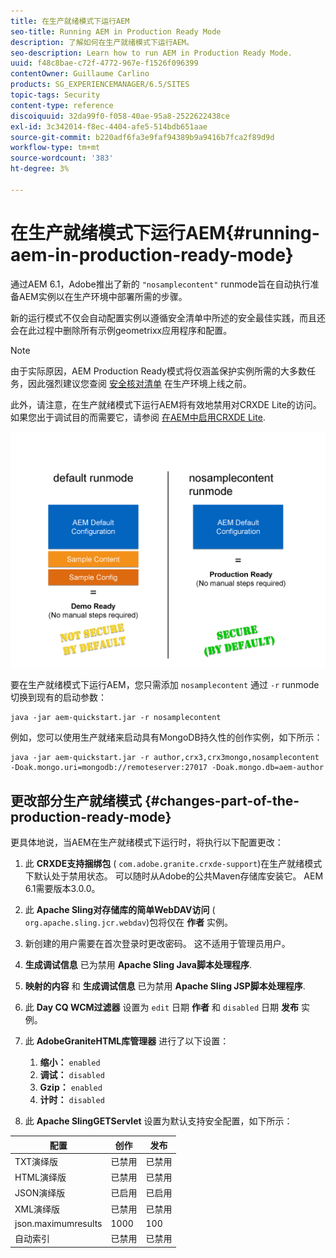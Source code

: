 ```yaml
---
title: 在生产就绪模式下运行AEM
seo-title: Running AEM in Production Ready Mode
description: 了解如何在生产就绪模式下运行AEM。
seo-description: Learn how to run AEM in Production Ready Mode.
uuid: f48c8bae-c72f-4772-967e-f1526f096399
contentOwner: Guillaume Carlino
products: SG_EXPERIENCEMANAGER/6.5/SITES
topic-tags: Security
content-type: reference
discoiquuid: 32da99f0-f058-40ae-95a8-2522622438ce
exl-id: 3c342014-f8ec-4404-afe5-514bdb651aae
source-git-commit: b220adf6fa3e9faf94389b9a9416b7fca2f89d9d
workflow-type: tm+mt
source-wordcount: '383'
ht-degree: 3%

---
```


# 在生产就绪模式下运行AEM{#running-aem-in-production-ready-mode}

通过AEM 6.1，Adobe推出了新的 `"nosamplecontent"` runmode旨在自动执行准备AEM实例以在生产环境中部署所需的步骤。

新的运行模式不仅会自动配置实例以遵循安全清单中所述的安全最佳实践，而且还会在此过程中删除所有示例geometrixx应用程序和配置。

>[!NOTE]
>
>由于实际原因，AEM Production Ready模式将仅涵盖保护实例所需的大多数任务，因此强烈建议您查阅 [安全核对清单](/help/sites-administering/security-checklist.md) 在生产环境上线之前。
>
>此外，请注意，在生产就绪模式下运行AEM将有效地禁用对CRXDE Lite的访问。 如果您出于调试目的而需要它，请参阅 [在AEM中启用CRXDE Lite](/help/sites-administering/enabling-crxde-lite.md).

![chlimage_1-83](assets/chlimage_1-83a.png)

要在生产就绪模式下运行AEM，您只需添加 `nosamplecontent` 通过 `-r` runmode切换到现有的启动参数：

```shell
java -jar aem-quickstart.jar -r nosamplecontent
```

例如，您可以使用生产就绪来启动具有MongoDB持久性的创作实例，如下所示：

```shell
java -jar aem-quickstart.jar -r author,crx3,crx3mongo,nosamplecontent -Doak.mongo.uri=mongodb://remoteserver:27017 -Doak.mongo.db=aem-author
```

## 更改部分生产就绪模式 {#changes-part-of-the-production-ready-mode}

更具体地说，当AEM在生产就绪模式下运行时，将执行以下配置更改：

1. 此 **CRXDE支持捆绑包** ( `com.adobe.granite.crxde-support`)在生产就绪模式下默认处于禁用状态。 可以随时从Adobe的公共Maven存储库安装它。 AEM 6.1需要版本3.0.0。

1. 此 **Apache Sling对存储库的简单WebDAV访问** ( `org.apache.sling.jcr.webdav`)包将仅在 **作者** 实例。

1. 新创建的用户需要在首次登录时更改密码。 这不适用于管理员用户。
1. **生成调试信息** 已为禁用 **Apache Sling Java脚本处理程序**.

1. **映射的内容** 和 **生成调试信息** 已为禁用 **Apache Sling JSP脚本处理程序**.

1. 此 **Day CQ WCM过滤器** 设置为 `edit` 日期 **作者** 和 `disabled` 日期 **发布** 实例。

1. 此 **AdobeGraniteHTML库管理器** 进行了以下设置：

   1. **缩小：** `enabled`
   1. **调试：** `disabled`
   1. **Gzip：** `enabled`
   1. **计时：** `disabled`

1. 此 **Apache SlingGETServlet** 设置为默认支持安全配置，如下所示：

| **配置** | **创作** | **发布** |
|---|---|---|
| TXT演绎版 | 已禁用 | 已禁用 |
| HTML演绎版 | 已禁用 | 已禁用 |
| JSON演绎版 | 已启用 | 已启用 |
| XML演绎版 | 已禁用 | 已禁用 |
| json.maximumresults | 1000 | 100 |
| 自动索引 | 已禁用 | 已禁用 |
